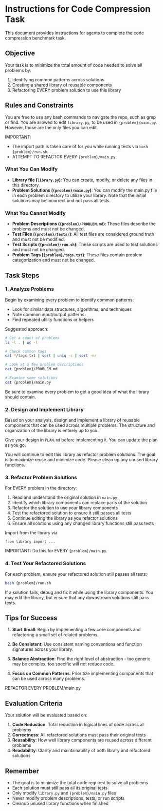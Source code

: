 # Instructions for Code Compression Task

This document provides instructions for agents to complete the code compression benchmark task.

## Objective

Your task is to minimize the total amount of code needed to solve all problems by:
1. Identifying common patterns across solutions
2. Creating a shared library of reusable components
3. Refactoring EVERY problem solution to use this library

## Rules and Constraints
You are free to use any bash commands to navigate the repo, such as grep or find.
You are allowed to edit `library.py`, to be used in `{problem}/main.py`.
However, those are the only files you can edit.

IMPORTANT:
- The import path is taken care of for you while running tests via `bash {problem}/run.sh`.
- ATTEMPT TO REFACTOR EVERY `{problem}/main.py`.

### What You Can Modify
- **Library file (`library.py`)**: You can create, modify, or delete any files in this directory.
- **Problem Solutions (`{problem}/main.py`)**: You can modify the main.py file in each problem directory to utilize your library. Note that the initial solutions may be incorrect and not pass all tests.

### What You Cannot Modify
- **Problem Descriptions (`{problem}/PROBLEM.md`)**: These files describe the problems and must not be changed.
- **Test Files (`{problem}/tests/`)**: All test files are considered ground truth and must not be modified.
- **Test Scripts (`{problem}/run.sh`)**: These scripts are used to test solutions and must not be changed.
- **Problem Tags (`{problem}/tags.txt`)**: These files contain problem categorization and must not be changed.

## Task Steps

### 1. Analyze Problems

Begin by examining every problem to identify common patterns:
- Look for similar data structures, algorithms, and techniques
- Note common input/output patterns
- Find repeated utility functions or helpers

Suggested approach:
```bash
# Get a count of problems
ls -l . | wc -l

# Check common tags
cat */tags.txt | sort | uniq -c | sort -nr

# Look at a few problem descriptions
cat {problem}/PROBLEM.md

# Examine some solutions
cat {problem}/main.py
```

Be sure to examine every problem to get a good idea of what the library should contain.

### 2. Design and Implement Library

Based on your analysis, design and implement a library of reusable components that can be used across multiple problems. The structure and organization of the library is entirely up to you.

Give your design in `PLAN.md` before implementing it. You can update the plan as you go.

You will continue to edit this library as refactor problem solutions. The goal is to maximize reuse and minimize code.
Please clean up any unused library functions.

### 3. Refactor Problem Solutions

For EVERY problem in the directory:

1. Read and understand the original solution in `main.py`
2. Identify which library components can replace parts of the solution
3. Refactor the solution to use your library components
4. Test the refactored solution to ensure it still passes all tests
5. Continue editing the library as you refactor solutions
6. Ensure all solutions using any changed library functions still pass tests

Import from the library via
```
from library import ...
```

IMPORTANT: Do this for EVERY `{problem}/main.py`.

### 4. Test Your Refactored Solutions

For each problem, ensure your refactored solution still passes all tests:

```bash
bash {problem}/run.sh
```

If a solution fails, debug and fix it while using the library components.
You may edit the library, but ensure that any downstream solutions still pass tests.

## Tips for Success

1. **Start Small**: Begin by implementing a few core components and refactoring a small set of related problems.

2. **Be Consistent**: Use consistent naming conventions and function signatures across your library.

3. **Balance Abstraction**: Find the right level of abstraction - too generic may be complex, too specific will not reduce code.

4. **Focus on Common Patterns**: Prioritize implementing components that can be used across many problems.

REFACTOR EVERY PROBLEM/main.py

## Evaluation Criteria

Your solution will be evaluated based on:

1. **Code Reduction**: Total reduction in logical lines of code across all problems
2. **Correctness**: All refactored solutions must pass their original tests
3. **Reusability**: How well library components are reused across different problems
4. **Readability**: Clarity and maintainability of both library and refactored solutions

## Remember

- The goal is to minimize the total code required to solve all problems
- Each solution must still pass all its original tests
- Only modify `library.py` and `{problem}/main.py` files
- Never modify problem descriptions, tests, or run scripts
- Cleanup unused library functions when finished
